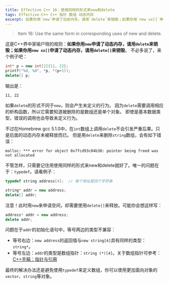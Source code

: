 ```yaml
---
title: Effective C++ 16：使用同样的形式来new和delete
tags: Effective-C++ C++ 指针 数组 动态内存
excerpt: 如果你用`new`申请了动态内存，请用`delete`来销毁；如果你用`new xx[]`申请了动态内存，请用`delete[]`来销毁。
---
```


> Item 16: Use the same form in corresponding uses of new and delete.

这是C++界中家喻户晓的规则：**如果你用`new`申请了动态内存，请用`delete`来销毁；如果你用`new xx[]`申请了动态内存，请用`delete[]`来销毁**。
不必多说了，来个例子吧：

```cpp
int* p = new int[2]{11, 22};
printf("%d, %d", *p, *(p+1));
delete[] p;
```

输出是：

```
11, 22
```

如果`delete`的形式不同于`new`，则会产生未定义的行为。
因为`delete`需要调用相应的析构函数，所以它需要知道被删除的是数组还是单个对象。
即使是基本数据类型，错误的调用也会导致未定义行为。

不过在Homebrew gcc 5.1.0中，在`int`数组上调用`delete`不会引发严重后果。只是后面的动态内存未被释放而已。
但是用`delete`来删除`string`数组，会有如下错误：

```
malloc: *** error for object 0x7fcd93c04b38: pointer being freed was not allocated
```

不管怎样，只需要记住用使用同样的形式来new和delete就好了。唯一的问题在于：`typedef`。请看例子：

```cpp
typedef string address[4];  // 每个地址是四个字符串

string* addr = new address;
delete[] addr;
```

注意！此时用`new`来申请空间，却需要使用`delete[]`来释放。可能你会想这样写：

```cpp
address* addr = new address;
delete addr;
```

问题在于`addr`的初始化语句中，等号两边的类型不兼容：

* 等号右边：`new address`的返回值与`new string[4]`具有同样的类型：`string*`。
* 等号左边：`addr`的类型是数组指针：`string (*)[4]`。关于数组指针可参考：[C++手稿：指针与引用][pointers]

最终的解决办法还是避免使用`typedef`来定义数组，你可以使用更加面向对象的`vector`、`string`等对象。

[pointers]: /2015/07/05/cpp-pointers-and-references.html
